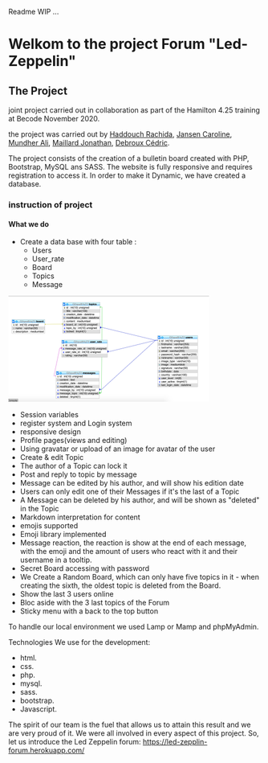 Readme WIP ...
# Welkom to the project Forum "Led-Zeppelin"

## The Project

joint project carried out in collaboration as part of the Hamilton 4.25 training at Becode November 2020.

the project was carried out by [Haddouch Rachida](https://github.com/Sanamanel), [Jansen Caroline](https://github.com/iCarolinei), [Mundher Ali](https://github.com/AliMundher), [Maillard Jonathan](https://github.com/JonathanMaillard), [Debroux Cédric](https://github.com/Cedricdebroux).



The project consists of the creation of a bulletin board created with PHP, Bootstrap, MySQL ans SASS. 
The website is fully responsive and requires registration to access it.
In order to make it Dynamic, we have created a database.

### instruction of project

#### What we do

* Create a data base with four table :
  * Users
  * User_rate
  * Board
  * Topics
  * Message

![Data-base-shema](https://github.com/Sanamanel/Forum/blob/main/Readme/Data_base.png)

* Session variables
* register system and Login system 
* responsive design
* Profile pages(views and editing)
* Using gravatar or upload of an image for avatar of the user
* Create & edit Topic
* The author of a Topic can lock it 
* Post and reply to topic  by message
* Message can be edited by his author, and will show his edition date
* Users can only edit one of their Messages if it's the last of a Topic
* A Message can be deleted by his author, and will be shown as "deleted" in the Topic
* Markdown interpretation for content
* emojis supported
* Emoji library implemented
* Message reaction, the reaction is show at the end of each message, with the emoji and the amount of users who react with it and their username in a tooltip.
* Secret Board accessing with password
* We Create a Random Board, which can only have five topics in it - when creating the sixth, the oldest topic is deleted from the Board.
* Show the last 3 users online
* Bloc aside with the 3 last topics  of the Forum
* Sticky menu with a back to the top button

To handle our local environment we used Lamp or Mamp and phpMyAdmin.

Technologies We use for the development:
* html.
* css.
* php.
* mysql.
* sass.
* bootstrap.
* Javascript.

The spirit of our team is the fuel that allows us to attain  this result and we are very proud of it.
We were all involved in every aspect of this project. 
So,  let us introduce the Led Zeppelin forum: https://led-zepplin-forum.herokuapp.com/
